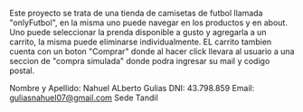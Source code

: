 Este proyecto se trata de una tienda de camisetas de futbol llamada "onlyFutbol", en la misma uno puede navegar en los productos y en about. Uno puede seleccionar
la prenda disponible a gusto y agregarla a un carrito, la misma puede eliminarse individualmente. EL carrito tambien cuenta con un boton "Comprar" donde al hacer click 
llevara al usuario a una seccion de "compra simulada" donde podra ingresar su mail y codigo postal.

Nombre y Apellido: Nahuel ALberto Gulias
DNI: 43.798.859
Email: guliasnahuel07@gmail.com
Sede Tandil
